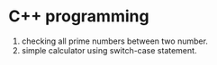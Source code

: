 # C++ programming
1. checking all prime numbers between two number. 
2. simple calculator using switch-case statement.
